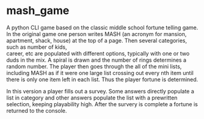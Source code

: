 # mash_game


A python CLI game based on the classic middle school fortune telling game.  
In the original game one person writes MASH (an acronym for mansion, apartment, 
shack, house) at the top of a page. Then several categories, such as number of kids,  
career, etc are populated with different options, typically with one or two duds in the mix.
A spiral is drawn and the number of rings determines a random number.
The player then goes through the all of the mini lists, including MASH as if 
it were one large list crossing out every nth item until there is only one
item left in each list. Thus the player fortune is determined.

In this version a player fills out a survey. Some answers directly populate a list in
category and other answers populate the list with a prewritten selection, keeping playability high.
After the survery is complete a fortune is returned to the console.
